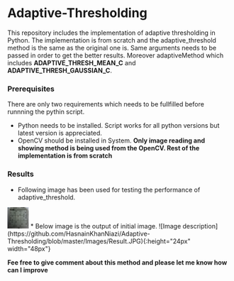 # Adaptive-Thresholding
This repository includes the implementation of adaptive thresholding in Python. The implementation is from scratch and the adaptive_threshold method is the same as the original one is. Same arguments needs to be passed in order to get the better results. Moreover adaptiveMethod which includes **ADAPTIVE_THRESH_MEAN_C** and **ADAPTIVE_THRESH_GAUSSIAN_C**.

### Prerequisites
There are only two requirements which needs to be fullfilled before runnning the pythin script.
* Python needs to be installed. Script works for all python versions but latest version is appreciated. 
* OpenCV should be installed in System. **Only image reading and showing method is being used from the OpenCV. Rest of the implementation is from scratch**

### Results
* Following image has been used for testing the performance of adaptive_threshold.
<img src="https://github.com/HasnainKhanNiazi/Adaptive-Thresholding/blob/master/Images/img.jpeg" width="48">
* Below image is the output of initial image.
![Image description](https://github.com/HasnainKhanNiazi/Adaptive-Thresholding/blob/master/Images/Result.JPG){:height="24px" width="48px"}

**Fee free to give comment about this method and please let me know how can I improve**
